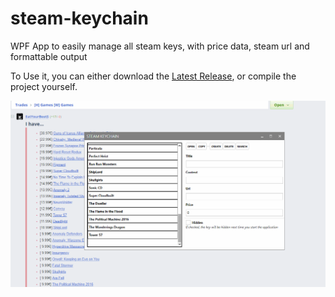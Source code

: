 # steam-keychain
WPF App to easily manage all steam keys, with price data, steam url and formattable output

To Use it, you can either download the [Latest Release](Release-WPF.zip), or compile the project yourself.

![](SampleUsage.gif)
